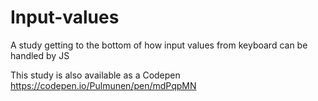 # Input-values
A study getting to the bottom of how input values from keyboard can be handled by JS

This study is also available as a Codepen https://codepen.io/Pulmunen/pen/mdPqpMN
